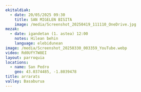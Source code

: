 ```yaml
---
ekitaldiak:
  - date: 20/05/2025 09:30
    title: SAN MIGELEN BISITA
    image: /media/Screenshot_20250419_111110_OneDrive.jpg
mezak:
  - date: igandetan (1. astea) 12:00
    notes: Hilean behin
    language: elebidunean
image: /media/Screenshot_20250330_003359_YouTube.webp
video: Rd0UfY7W8EI
layout: parroquia
locations:
  - name: San Pedro
    geo: 43.0374485, -1.8039478
title: arrarats
valley: Basaburua
---
```

